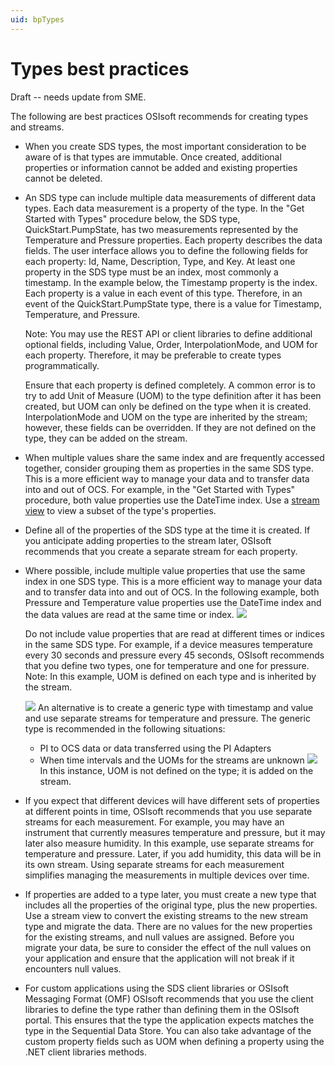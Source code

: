 ```yaml
---
uid: bpTypes
---
```


# Types best practices

Draft -- needs update from SME.

<!-- David Moler: I think this topic is easier to explain with 2 extremes and 1 middle case: 
1) Data inextricably linked - all data must be present to interpret it (e.g. latitude & longitude, value & quality, <x, y, z>) - use the same type. 
2) Independent data - not always captured together, rarely used together, or must be independently secured - use separate types, relate via metadata keys. 
3) Always captured together but not inextricably linked - if data will be often used together and secured together and doesn't exceed 15 properties, use a single type. Otherwise split into multiple types. --> <!--This whole section needs reorganization. Recommendation: 1) what to include in types (see above), 2) creation and configuration (what to specify, what they mean, how to do it: API or SDK). -->

<!--Derek/Doug: Can you resolve these comments with David. -->

The following are best practices OSIsoft recommends for creating types and streams.

- When you create SDS types, the most important consideration to be aware of is that types are immutable. Once created, additional properties or information cannot be added and existing properties cannot be deleted.

- An SDS type  can include multiple data measurements of different data types. Each data measurement is a property of the type. In the  "Get Started with Types" procedure below, the SDS type, QuickStart.PumpState, has two measurements represented by the Temperature and Pressure properties. Each property describes the data fields. The user interface allows you to define the following fields for each property: Id, Name, Description, Type, and Key. At least one property in the SDS type must be an index, most commonly a timestamp. In the example below, the Timestamp property is the index. Each property is a value in each event of this type. Therefore, in an event of the QuickStart.PumpState type, there is a value for Timestamp, Temperature, and Pressure. <!-- Laureen: Because this topic will no  longer be tied to the Getting Started topic, I can add a screen capture and refer to it. -->

   Note: You may use the REST API or client libraries to define additional optional fields, including Value, Order, InterpolationMode, and UOM for each property. Therefore, it may be preferable to create types programmatically. 

   Ensure that each property is defined completely. A common error is to try to add Unit of Measure (UOM) to the type definition after it has been created, but UOM can only be defined on the type when it is created.  InterpolationMode and UOM on the type are inherited by the stream; however, these fields can be overridden. If they are not defined on the type, they can be added on the stream.  

- When multiple values share the same index and are frequently accessed together, consider grouping them as properties in the same SDS type. This is a more efficient way to manage your data and to transfer data into and out of OCS. For example, in the "Get Started with Types" procedure, both value properties use the DateTime index. Use a [stream view](xref:DataStorageConcepts#sds-stream-views) to view a subset of the type's properties.

- Define all of the properties of the SDS type at the time it is created. If you anticipate adding properties to the stream later, OSIsoft recommends that you create a separate stream for each property. 

- Where possible, include multiple value properties that use the same index in one SDS type. This is a more efficient way to manage your data and to transfer data into and out of OCS. In the following example, both Pressure and Temperature value properties use the DateTime index and the data values are read at the same time or index. 
  ![](C:/Users/lasato/source/repos/OCS-DOCS/lasato-ocs-get-start-doc/Content_Portal/Getting_Started/images/types-1.png)

  Do not include value properties that are read at different times or indices in the same SDS type. For example, if a device measures temperature every 30 seconds and pressure every 45 seconds, OSIsoft recommends that you define two types, one for temperature and one for pressure. Note: In this example, UOM is defined on each type and is inherited by the stream. 

  ![](C:/Users/lasato/source/repos/OCS-DOCS/lasato-ocs-get-start-doc/Content_Portal/Getting_Started/images/types-2.png)
  An alternative is to create a generic type with timestamp and value and use separate streams for temperature and pressure. The generic type is recommended in the following situations:

  - PI to OCS data or data transferred using the PI Adapters
  - When time intervals and the UOMs for the streams are unknown 
    ![](C:/Users/lasato/source/repos/OCS-DOCS/lasato-ocs-get-start-doc/Content_Portal/Getting_Started/images/types-3.png)
    In this instance, UOM is not defined on the type; it is added on the stream. 

- If you expect that different devices will have different sets of properties at different points in time, OSIsoft recommends that you use separate streams for each measurement. For example, you may have an instrument that currently measures temperature and pressure, but it may later also measure humidity. In this example, use separate streams for temperature and pressure. Later, if you add humidity, this data will be in its own stream. Using separate streams for each measurement simplifies managing the measurements in multiple devices over time.

- If properties are added to a type later, you must create a new type that includes all the properties of the original type, plus the new properties. Use a stream view to convert the existing streams to the new stream type and migrate the data. There are no values for the new properties for the existing streams, and null values are assigned. Before you migrate your data, be sure to consider the effect of the null values on your application and ensure that the application will not break if it encounters null values.

- For custom applications using the SDS client libraries or OSIsoft Messaging Format (OMF) OSIsoft recommends that you use the client libraries to define the type rather than defining them in the OSIsoft portal. This ensures that the type the application expects matches the type in the Sequential Data Store. You can also take advantage of the custom property fields such as UOM when defining a property using the .NET client libraries methods.
